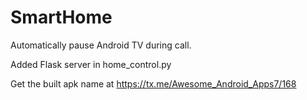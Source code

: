 # SmartHome
Automatically pause Android TV during call.

Added Flask server in home_control.py

Get the built apk name at https://tx.me/Awesome_Android_Apps7/168